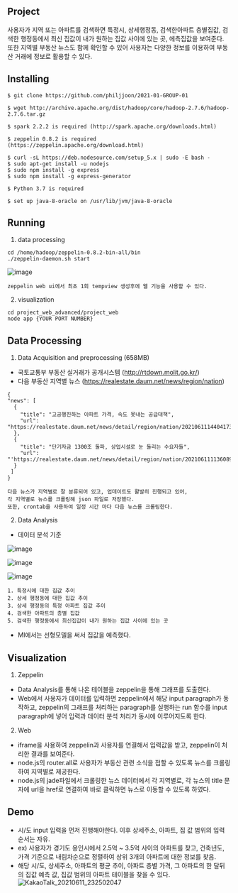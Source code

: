 ## Project
사용자가 지역 또는 아파트를 검색하면 특정시, 상세행정동, 검색한아파트 층별집값, 검색한 행정동에서 최신 집값이 내가 원하는 집값 사이에 있는 곳, 에측집값을 보여준다. 또한 지역별 부동산 뉴스도 함께 확인할 수 있어 사용자는 다양한 정보를 이용하여 부동산 거래에 정보로 활용할 수 있다.


## Installing

```
$ git clone https://github.com/philjjoon/2021-01-GROUP-01

$ wget http://archive.apache.org/dist/hadoop/core/hadoop-2.7.6/hadoop-2.7.6.tar.gz

$ spark 2.2.2 is required (http://spark.apache.org/downloads.html)

$ zeppelin 0.8.2 is required (https://zeppelin.apache.org/download.html)

$ curl -sL https://deb.nodesource.com/setup_5.x | sudo -E bash -
$ sudo apt-get install -u nodejs
$ sudo npm install -g express
$ sudo npm install -g express-generator

$ Python 3.7 is required

$ set up java-8-oracle on /usr/lib/jvm/java-8-oracle
```


## Running

1. data processing
```
cd /home/hadoop/zeppelin-0.8.2-bin-all/bin
./zeppelin-daemon.sh start
```

![image](https://user-images.githubusercontent.com/70676394/121698213-bf06c180-cb08-11eb-91ea-6d378e0cbb2b.png)

```
zeppelin web ui에서 최초 1회 tempview 생성후에 웹 기능을 사용할 수 있다.
```

2. visualization
```
cd project_web_advanced/project_web
node app {YOUR PORT NUMBER}
```




## Data Processing

1. Data Acquisition and preprocessing (658MB)
  - 국토교통부 부동산 실거래가 공개시스템 (http://rtdown.molit.go.kr/)
  - 다음 부동산 지역별 뉴스 (https://realestate.daum.net/news/region/nation)
  ```
  {
  "news": [
    {
      "title": "고공행진하는 아파트 가격, 속도 못내는 공급대책",
      "url": "https://realestate.daum.net/news/detail/region/nation/20210611144041734"
    },
    {
      "title": "단기자금 1300조 돌파, 상업시설로 눈 돌리는 수요자들",
      "url": "'https://realestate.daum.net/news/detail/region/nation/20210611113608981"
    }
   ]
}

  ```
  ```
  다음 뉴스가 지역별로 잘 분류되어 있고, 업데이트도 활발히 진행되고 있어,
  각 지역별로 뉴스를 크롤링해 json 파일로 저장했다.
  또한, crontab을 사용하여 일정 시간 마다 다음 뉴스를 크롤링한다.
  ```

2. Data Analysis
  - 데이터 분석 기준

  ![image](https://user-images.githubusercontent.com/70676394/121704591-dd6fbb80-cb0e-11eb-85e6-1c9a51efb94a.png)

  ![image](https://user-images.githubusercontent.com/70676394/121704771-042df200-cb0f-11eb-9e3f-39143454fec1.png)

  ![image](https://user-images.githubusercontent.com/70676394/121704687-f1b3b880-cb0e-11eb-8c60-d4af2dc3ea38.png)


    1. 특정시에 대한 집값 추이
    2. 상세 행정동에 대한 집값 추이
    3. 상세 행정동의 특정 아파트 집값 추이
    4. 검색한 아파트의 층별 집값
    5. 검색한 행정동에서 최신집값이 내가 원하는 집값 사이에 있는 곳

  - Ml에서는 선형모델을 써서 집값을 예측했다.


## Visualization

1. Zeppelin
- Data Analysis를 통해 나온 테이블을 zeppelin을 통해 그래프를 도출한다.
- Web에서 사용자가 데이터를 입력하면 zeppelin에서 해당 input paragraph가 동작하고, zeppelin의 그래프를 처리하는 paragraph를 실행하는 run 함수를 input paragraph에 넣어 입력과 데이터 분석 처리가 동시에 이루어지도록 한다.


2. Web
- iframe을 사용하여 zeppelin과 사용자를 연결해서 입력값을 받고, zeppelin이 처리한 결과를 보여준다.
- node.js의 router.all로 사용자가 부동산 관련 소식을 접할 수 있도록 뉴스를 크롤링하여 지역별로 제공한다.
- node.js의 jade파일에서 크롤링한 뉴스 데이터에서 각 지역별로, 각 뉴스의 title 문자에 url을 href로 연결하여 바로 클릭하면 뉴스로 이동할 수 있도록 하였다.


## Demo
- 시/도 input 입력을 먼저 진행해야한다. 이후 상세주소, 아파트, 집 값 범위의 입력 순서는 자유.
- ex) 사용자가 경기도 용인시에서 2.5억 ~ 3.5억 사이의 아파트를 찾고, 건축년도, 가격 기준으로 내림차순으로 정렬하여 상위 3개의 아파트에 대한 정보를 찾음.
- 해당 시/도, 상세주소, 아파트의 평균 추이, 아파트 층별 가격, 그 아파트의 한 달뒤의 집값 예측 값, 집값 범위의 아파트 테이블을 찾을 수 있다. 
![KakaoTalk_20210611_232502047](https://user-images.githubusercontent.com/70676394/121701880-53265800-cb0c-11eb-8cf2-712e26aa86b9.gif)


